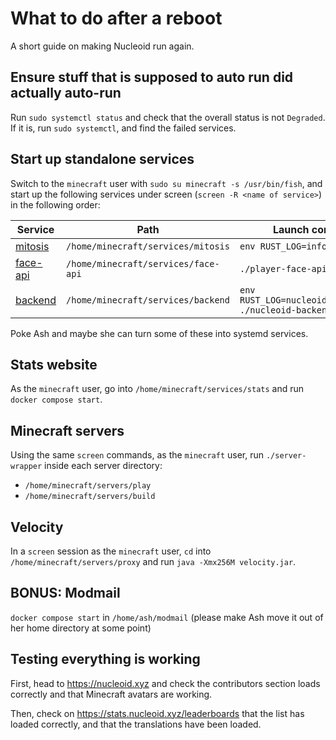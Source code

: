 # What to do after a reboot

A short guide on making Nucleoid run again.

## Ensure stuff that is supposed to auto run did actually auto-run

Run `sudo systemctl status` and check that the overall status is not `Degraded`. If it is, run `sudo systemctl`, and find the failed services.

## Start up standalone services

Switch to the `minecraft` user with `sudo su minecraft -s /usr/bin/fish`, and start up the following services under screen (`screen -R <name of service>`) in the following order:

| Service | Path | Launch command |
| ------- | ---- | -------------- |
| [mitosis](https://github.com/ashhhleyyy/mitosis) | `/home/minecraft/services/mitosis` | `env RUST_LOG=info ./mitosis` |
| [face-api](https://github.com/NucleoidMC/player-face-api) | `/home/minecraft/services/face-api` | `./player-face-api` |
| [backend](https://github.com/NucleoidMC/nucleoid-backend) | `/home/minecraft/services/backend` | `env RUST_LOG=nucleoid_backend=info ./nucleoid-backend` |

Poke Ash and maybe she can turn some of these into systemd services.

## Stats website

As the `minecraft` user, go into `/home/minecraft/services/stats` and run `docker compose start`.

## Minecraft servers

Using the same `screen` commands, as the `minecraft` user, run `./server-wrapper` inside each server directory:

- `/home/minecraft/servers/play`
- `/home/minecraft/servers/build`

## Velocity

In a `screen` session as the `minecraft` user, `cd` into `/home/minecraft/servers/proxy` and run `java -Xmx256M velocity.jar`.

## BONUS: Modmail

`docker compose start` in `/home/ash/modmail` (please make Ash move it out of her home directory at some point)

## Testing everything is working

First, head to https://nucleoid.xyz and check the contributors section loads correctly and that Minecraft avatars are working.

Then, check on https://stats.nucleoid.xyz/leaderboards that the list has loaded correctly, and that the translations have been loaded.
